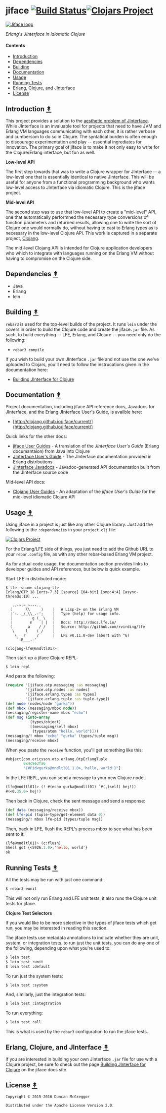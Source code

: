 # jiface [![Build Status][travis-badge]][travis][![Clojars Project][clojars-badge]][clojars]

[![Jiface logo][jiface-logo]][jiface-logo-large]


*Erlang's JInterface in Idiomatic Clojure*


#### Contents

* [Introduction](#introduction-)
* [Dependencies](#dependencies-)
* [Building](#building-)
* [Documentation](#documentation-)
* [Usage](#usage-)
* [Running Tests](#running-tests-)
* [Erlang, Clojure, and JInterface](#erlang-clojure-and-jinterface-)
* [License](#license-)


## Introduction [&#x219F;](#contents)

This project provides a solution to the [aesthetic problem of JInterface](https://github.com/clojang/clojang/wiki/Example:-JInterface-in-Clojure). While JInterface is an invaluable tool for projects that need to have JVM and Erlang VM languages communicating with each other, it is rather verbose and cumbersom to do so in Clojure. The syntatical burden is often enough to discourage experimentation and play -- essential ingrediates for innovation. The primary goal of jiface is to make it not only easy to write for the Clojure/Erlang interface, but fun as well.

**Low-level API**

The first step towards that was to write a Clojure wrapper for JInterface -- a low-level one that is essentially identical to native JInterface. This will be useful for anyone from a functional programming background who wants low-level access to JInterface via idiomatic Clojure. This is the jiface project.

**Mid-level API**

The second step was to use that low-level API to create a "mid-level" API, one that automatically performned the necessary type conversions of function parameters and returned results, allowing one to write the sort of Clojure one would normally do, without having to cast to Erlang types as is necessary in the low-level Clojure API. This work is captured in a separate project, [Clojang](https://github.com/clojang/clojang).

The mid-level Clojang API is intended for Clojure application developers who which to integrate with languages running on the Erlang VM without having to compromise on the Clojure side.


## Dependencies [&#x219F;](#contents)

* Java
* Erlang
* lein


## Building [&#x219F;](#contents)

``rebar3`` is used for the top-level builds of the project. It runs ``lein`` under the covers in order to build the Clojure code and create the jiface``.jar`` file. As such, to build everything -- LFE, Erlang, and Clojure -- you need only do the following:

* ``rebar3 compile``

If you wish to build your own JInterface ``.jar`` file and not use the one we've uploaded to Clojars, you'll need to follow the instrucations given in the documentation here:

* [Building JInterface for Clojure](http://clojang.github.io/jiface/current/80-building-jinterface.html)


## Documentation [&#x219F;](#contents)

Project documentation, including jiface API reference docs, Javadocs for JInterface, and the Erlang JInterface User's Guide, is availble here:

* [http://clojang.github.io/jiface/current/](http://clojang.github.io/jiface/current/)

Quick links for the other docs:

* [jiface User Guides](http://clojang.github.io/jiface/current/10-low-level.html) - A translation of the *JInterface User's Guide* (Erlang documantaion) from Java into Clojure
* [JInterface User's Guide](http://clojang.github.io/jiface/current/erlang/jinterface_users_guide.html) - The JInterface documentation provided in Erlang distributions
* [Jinterface Javadocs](http://clojang.github.io/jiface/current/erlang/java) - Javadoc-generated API documentation built from the JInterface source code

Mid-level API docs:

* [Clojang User Guides](http://clojang.github.io/clojang/current/10-low-level.html) - An adaptation of the *jiface User's Guide* for the mid-level idiomatic Clojure API


## Usage [&#x219F;](#contents)

Using jiface in a project is just like any other Clojure library. Just add the following to the ``:dependencies`` in your ``project.clj`` file:

[![Clojars Project](https://img.shields.io/clojars/v/clojang/jiface.svg)](https://clojars.org/clojang/jiface)

For the Erlang/LFE side of things, you just need to add the Github URL to your ``rebar.config`` file, as with any other rebar-based Erlang VM project.

As for actual code usage, the documentation section provides links to developer guides and API references, but below is quick example.

Start LFE in distributed mode:

```
$ lfe -sname clojang-lfe
Erlang/OTP 18 [erts-7.3] [source] [64-bit] [smp:4:4] [async-threads:10] ...

   ..-~.~_~---..
  (      \\     )    |   A Lisp-2+ on the Erlang VM
  |`-.._/_\\_.-';    |   Type (help) for usage info.
  |         g (_ \   |
  |        n    | |  |   Docs: http://docs.lfe.io/
  (       a    / /   |   Source: http://github.com/rvirding/lfe
   \     l    (_/    |
    \   r     /      |   LFE v0.11.0-dev (abort with ^G)
     `-E___.-'

(clojang-lfe@mndltl01)>
```

Then start up a jiface Clojure REPL:

```
$ lein repl
```

And paste the following:

```clj
(require '[jiface.otp.messaging :as messaging]
         '[jiface.otp.nodes :as nodes]
         '[jiface.erlang.types :as types]
         '[jiface.erlang.tuple :as tuple-type])
(def node (nodes/node "gurka"))
(def mbox (messaging/mbox node))
(messaging/register-name mbox "echo")
(def msg (into-array
           (types/object)
           [(messaging/self mbox)
            (types/atom "hello, world")]))
(messaging/! mbox "echo" "gurka" (types/tuple msg))
(messaging/receive mbox)
```

When you paste the ``receive`` function, you'll get something like this:

```clj
#object[com.ericsson.otp.erlang.OtpErlangTuple
        0x4c9e3fa6
        "{#Pid<gurka@mndltl01.1.0>,'hello, world'}"]
```

In the LFE REPL, you can send a message to your new Clojure node:

```cl
(lfe@mndltl01)> (! #(echo gurka@mndltl01) `#(,(self) hej!))
#(<0.35.0> hej!)
```

Then back in Clojure, check the sent message and send a response:

```clojure
(def data (messaging/receive mbox))
(def lfe-pid (tuple-type/get-element data 0))
(messaging/! mbox lfe-pid (types/tuple msg))
```

Then, back in LFE, flush the REPL's process mbox to see what has been sent to it:

```cl
(lfe@mndltl01)> (c:flush)
Shell got {<5926.1.0>,'hello, world'}
ok
```


## Running Tests [&#x219F;](#contents)

All the tests may be run with just one command:

```bash
$ rebar3 eunit
```

This will not only run Erlang and LFE unit tests, it also runs the Clojure unit tests for jiface.

**Clojure Test Selectors**

If you would like to be more selective in the types of jiface tests which get run, you may be interested in reading this section.

The jiface tests use metadata annotations to indicate whether they are unit, system, or integration tests. to run just the unit tests, you can do any one of the following, depending upon what you're used to:

```bash
$ lein test
$ lein test :unit
$ lein test :default
```

To run just the system tests:

```bash
$ lein test :system
```

And, similarly, just the integration tests:

```bash
$ lein test :integtration
```

To run everything:

```bash
$ lein test :all
```

This is what is used by the ``rebar3`` configuration to run the jiface tests.


## Erlang, Clojure, and JInterface [&#x219F;](#contents)

If you are interested in building your own JInterface ``.jar`` file for use with a Clojure project, be sure fo check out the page [Building JInterface for Clojure](https://clojang.github.io/jiface/current/80-building-jinterface.html) on the jiface docs site.


## License [&#x219F;](#contents)

```
Copyright © 2015-2016 Duncan McGreggor

Distributed under the Apache License Version 2.0.
```


<!-- Named page links below: /-->

[travis]: https://travis-ci.org/clojang/jiface
[travis-badge]: https://travis-ci.org/clojang/jiface.png?branch=master
[jiface-logo]: resources/images/jiface-logo-250x.png
[jiface-logo-large]: resources/images/jiface-logo-1000x.png
[clojars]: https://clojars.org/clojang/jiface
[clojars-badge]: https://img.shields.io/clojars/v/clojang/jiface.svg
